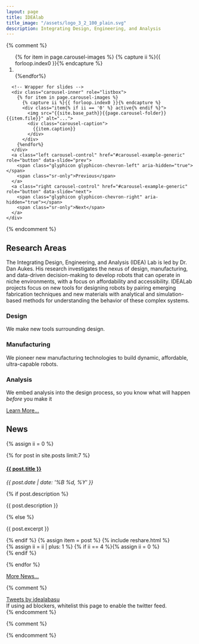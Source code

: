```yaml
---
layout: page
title: IDEAlab
title_image: "/assets/logo_3_2_100_plain.svg"
description: Integrating Design, Engineering, and Analysis
---
```

{% comment %}
<style type="text/css">
  .carousel-caption {bottom:30px;}
</style>

<div class="row">
  <div class="col-sm-12">
    <div id="carousel-example-generic" class="carousel slide"  data-ride="carousel">
      <!-- Indicators -->
      <ol class="carousel-indicators">
      {% for item in page.carousel-images %}
      {% capture ii %}{{ forloop.index0 }}{% endcapture %}
        <li data-target="#carousel-example-generic" data-slide-to="{{ii}}"{% if ii == '0' %} class="active"{% endif %}></li>
      {%endfor%}
      </ol>

      <!-- Wrapper for slides -->
      <div class="carousel-inner" role="listbox">
        {% for item in page.carousel-images %}
          {% capture ii %}{{ forloop.index0 }}{% endcapture %}
          <div class="item{% if ii == '0' %} active{% endif %}">
            <img src="{{site.base_path}}{{page.carousel-folder}}{{item.file}}" alt="...">
            <div class="carousel-caption">
              {{item.caption}}
            </div>
          </div>
        {%endfor%}
      </div>
      <a class="left carousel-control" href="#carousel-example-generic" role="button" data-slide="prev">
        <span class="glyphicon glyphicon-chevron-left" aria-hidden="true"></span>
        <span class="sr-only">Previous</span>
      </a>
      <a class="right carousel-control" href="#carousel-example-generic" role="button" data-slide="next">
        <span class="glyphicon glyphicon-chevron-right" aria-hidden="true"></span>
        <span class="sr-only">Next</span>
      </a>
    </div>
  </div>
</div>
{% endcomment %}


<!--
<div class="row">
	<div class="col-sm-2"></div>
	<div class="col-sm-8">
		<img src="{{site.base_path}}/assets/logo_3_2_100_plain.svg" class="img-responsive" alt="IDEAlab Logo">
	</div>
	<div class="col-sm-2"></div>
</div>
-->

<h2>Research Areas</h2>

<p>The Integrating Design, Engineering, and Analysis (IDEA) Lab is led by Dr. Dan Aukes. His research investigates the nexus of design, manufacturing, and data-driven decision-making to develop robots that can operate in niche environments, with a focus on affordability and accessibility. IDEALab projects focus on new tools for designing robots by pairing emerging fabrication techniques and new materials with analytical and simulation-based methods for understanding the behavior of these complex systems.</p>

<div class="row">
<div class="col-sm-4">
  <h3>Design</h3>
  <p>We make new tools surrounding design.</p>
<!--  
  <p class="text-center"><a class="btn btn-primary" href="/design-tools" role="button">Learn More...</a></p>
-->
</div>
<div class="col-sm-4">
  <h3>Manufacturing</h3>
  <p>We pioneer new manufacturing technologies to build dynamic, affordable, ultra-capable robots.</p>
<!--  
<p class="text-center"><a class="btn btn-primary" href="/manufacturing" role="button">Learn More...</a></p>
-->
</div>
<div class="col-sm-4">
  <h3>Analysis</h3>
  <p> We embed analysis into the design process, so you know what will happen <em>before</em> you make it</p>
<!--  
  <p class="text-center"><a class="btn btn-primary" href="/analysis" role="button">Learn More...</a></p>
-->
</div>
</div>

<div class="row">
<div class="col-sm-12">
  <p class="text-center"><a class="btn btn-primary" href="/projects" role="button">Learn More...</a></p>
</div>
</div>

## News 

{% assign ii = 0 %}
<div class="row">
{% for post in site.posts limit:7 %}
<div class="col-sm-3">
<div class="panel panel-default">
<div class="panel-heading">
<h4 class="panel-title">
<a target="_blank" href="{{site.base_path}}{{ post.url }}">{{ post.title }}</a>
</h4>
</div>
<div class="panel-body">
<p><em>{{ post.date | date: '%B %d, %Y' }}</em></p>
{% if post.description %}<p>{{ post.description }}</p>{% else %}<p>{{ post.excerpt }}</p>{% endif %}
{% assign item = post %} {% include reshare.html %}
</div>
</div>
</div>
{% assign ii = ii | plus: 1 %}
{% if ii == 4 %}{% assign ii = 0 %}
</div>
<div class="row">
{% endif %}

{% endfor %}
<div class="col-sm-3">
<a href="{{site.base_path}}/news" class="btn btn-primary btn-lg active" role="button">More News...</a>
</div>
</div>

<!--###############################################################-->

<!--
-->

{% comment %}
<div class="row">
	<div class="col-sm-3"> </div>
	<div class="col-sm-6">
		<a class="twitter-timeline" data-lang="en" data-height="800" data-dnt="true" href="https://twitter.com/idealabasu?ref_src=twsrc%5Etfw">Tweets by idealabasu</a> <script async src="https://platform.twitter.com/widgets.js" charset="utf-8"></script>		
		<div class="panel panel-warning">
<!--
		  <div class="panel-heading">
			<h3 class="panel-title">Ad Blockers</h3>
		  </div>		
-->
		  <div class="panel-body">
			If using ad blockers, whitelist this page to enable the twitter feed.
		  </div>
		</div>		
	</div>
	<div class="col-sm-3"> </div>
</div>
{% endcomment %}

{% comment %}
<div class="row">
  <div class="col-sm-3">
  <div class="thumbnail">
  </div>
  <div class="caption">
  </div>
  </div>
</div>
{% endcomment %}